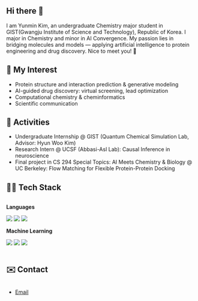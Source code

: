 ## Hi there 👋
I am Yunmin Kim, an undergraduate Chemistry major student in GIST(Gwangju Institute of Science and Technology), Republic of Korea.
I major in Chemistry and minor in AI Convergence. My passion lies in bridging molecules and models — applying artificial intelligence to protein engineering and drug discovery.
Nice to meet you! 🐥
<!--
**yunmin12/yunmin12** is a ✨ _special_ ✨ repository because its `README.md` (this file) appears on your GitHub profile.

Here are some ideas to get you started:

- 🔭 I’m currently working on ...
- 🌱 I’m currently learning ...
- 👯 I’m looking to collaborate on ...
- 🤔 I’m looking for help with ...
- 💬 Ask me about ...
- 📫 How to reach me: ...
- 😄 Pronouns: ...
- ⚡ Fun fact: ...
-->

## 🔭 My Interest
- Protein structure and interaction prediction & generative modeling
- AI-guided drug discovery: virtual screening, lead optimization
- Computational chemistry & cheminformatics
- Scientific communication

## 🔬 Activities
- Undergraduate Internship @ GIST (Quantum Chemical Simulation Lab, Advisor: Hyun Woo Kim)
- Research Intern @ UCSF (Abbasi-Asl Lab): Causal Inference in neuroscience
- Final project in CS 294 Special Topics: AI Meets Chemistry & Biology @ UC Berkeley: Flow Matching for Flexible Protein-Protein Docking

## 🧑‍💻 Tech Stack
<div style="display:flex; flex-direction:column; align-items:flex-start;">
    <!-- Languages -->
    <p><strong>Languages</strong></p>
    <div>
        <img src="https://img.shields.io/badge/python-3776AB?style=flat-square&logo=python&logoColor=white">
        <img src="https://img.shields.io/badge/C-00599C?style=for-the-badge&logo=c&logoColor=white"> 
        <img src="https://img.shields.io/badge/C%2B%2B-00599C?style=for-the-badge&logo=c%2B%2B&logoColor=white"> 
    </div>    
    <!-- Frontend and Database -->
<!--     <p><strong>Frontend and Database</strong></p>
    <div>
        <img src="https://img.shields.io/badge/html5-E34F26?style=flat-square&logo=html5&logoColor=white"> 
        <img src="https://img.shields.io/badge/css-1572B6?style=flat-square&logo=css3&logoColor=white"> 
        <img src="https://img.shields.io/badge/javascript-F7DF1E?style=flat-square&logo=javascript&logoColor=black"> 
        <img src="https://img.shields.io/badge/React-20232A?style=for-the-badge&logo=react&logoColor=61DAFB">
        <img src="https://img.shields.io/badge/styled--components-DB7093?style=for-the-badge&logo=styled-components&logoColor=white">
        <img src="https://img.shields.io/badge/React_Router-CA4245?style=for-the-badge&logo=react-router&logoColor=white">
        <img src="https://img.shields.io/badge/firebase-FFCA28?style=for-the-badge&logo=firebase&logoColor=white">
    </div> -->
    <!-- Machine Learning -->
    <p><strong>Machine Learning</strong></p>
    <div>
        <img src="https://img.shields.io/badge/PyTorch-%23EE4C2C.svg?style=for-the-badge&logo=PyTorch&logoColor=white">
        <img src="https://img.shields.io/badge/numpy-%23013243.svg?style=for-the-badge&logo=numpy&logoColor=white">
        <img src="https://img.shields.io/badge/pandas-%23150458.svg?style=for-the-badge&logo=pandas&logoColor=white">
</div><br>

## ✉️ Contact

- [Email](mailto:yunmin@berkeley.edu)

